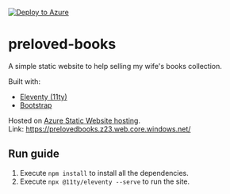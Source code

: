 [![Deploy to Azure](https://github.com/pooventhan/preloved-books/actions/workflows/azure.yml/badge.svg?branch=main)](https://github.com/pooventhan/preloved-books/actions/workflows/azure.yml)

# preloved-books
A simple static website to help selling my wife's books collection.

Built with:
- [Eleventy (11ty)](https://www.11ty.dev/)
- [Bootstrap](https://getbootstrap.com/)

Hosted on [Azure Static Website hosting](https://docs.microsoft.com/en-us/azure/storage/blobs/storage-blob-static-website).  
Link: https://prelovedbooks.z23.web.core.windows.net/

## Run guide 
1. Execute `npm install` to install all the dependencies.
2. Execute `npx @11ty/eleventy --serve` to run the site.